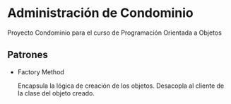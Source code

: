 # Administración de Condominio
Proyecto Condominio para el curso de Programación Orientada a Objetos

## Patrones
- Factory Method

  Encapsula la lógica de creación de los objetos. Desacopla al cliente de la clase del objeto creado.
